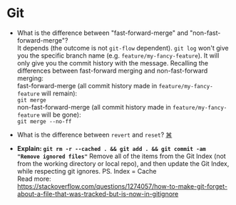 # Git

- What is the difference between "fast-forward-merge" and "non-fast-forward-merge"?  
It depends (the outcome is not `git-flow` dependent). `git log` won't give you the specific branch name (e.g. `feature/my-fancy-feature`). It will only give you the commit history with the message. Recalling the differences between fast-forward merging and non-fast-forward merging:  
fast-forward-merge (all commit history made in `feature/my-fancy-feature` will remain):  
`git merge`  
non-fast-forward-merge (all commit history made in `feature/my-fancy-feature` will be gone):  
`git merge --no-ff`  

- What is the difference between `revert` and `reset`?
<a href="#" title="...">⌘</a>

- **Explain: `git rm -r --cached . && git add . && git commit -am "Remove ignored files"`** 
Remove all of the items from the Git Index (not from the working directory or local repo), and then update the Git Index, while respecting git ignores. PS. Index = Cache  
Read more:  
https://stackoverflow.com/questions/1274057/how-to-make-git-forget-about-a-file-that-was-tracked-but-is-now-in-gitignore  
